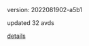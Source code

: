version: 2022081902-a5b1

updated 32 avds

[details](https://github.com/0x74f917491bfa7ebfa379/ali_avd_db/blob/master/change_log/2022/08/19/02/a5b1.txt)